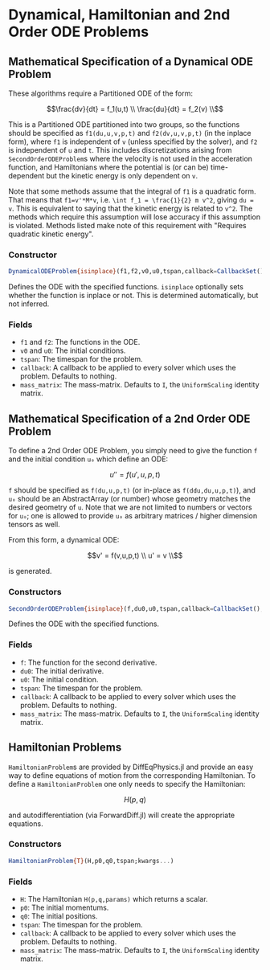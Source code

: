 # Dynamical, Hamiltonian and 2nd Order ODE Problems

## Mathematical Specification of a Dynamical ODE Problem

These algorithms require a Partitioned ODE of the form:

```math
\frac{dv}{dt} = f_1(u,t) \\
\frac{du}{dt} = f_2(v) \\
```
This is a Partitioned ODE partitioned into two groups, so the functions should be
specified as `f1(du,u,v,p,t)` and `f2(dv,u,v,p,t)` (in the inplace form), where `f1`
is independent of `v` (unless specified by the solver), and `f2` is independent
of `u` and `t`. This includes discretizations arising from
`SecondOrderODEProblem`s where the velocity is not used in the acceleration function,
and Hamiltonians where the potential is (or can be) time-dependent but the kinetic
energy is only dependent on `v`.

Note that some methods assume that the integral of `f1` is a quadratic form. That
means that `f1=v'*M*v`, i.e. ``\int f_1 = \frac{1}{2} m v^2``, giving `du = v`.
This is equivalent to saying that the kinetic energy is related to ``v^2``. The
methods which require this assumption will lose accuracy if this assumption is
violated. Methods listed make note of this requirement with "Requires
quadratic kinetic energy".

### Constructor

```julia
DynamicalODEProblem{isinplace}(f1,f2,v0,u0,tspan,callback=CallbackSet(),mass_matrix=I)
```

Defines the ODE with the specified functions. `isinplace` optionally sets whether
the function is inplace or not. This is determined automatically, but not inferred.

### Fields

* `f1` and `f2`: The functions in the ODE.
* `v0` and `u0`: The initial conditions.
* `tspan`: The timespan for the problem.
* `callback`: A callback to be applied to every solver which uses the problem.
  Defaults to nothing.
* `mass_matrix`: The mass-matrix. Defaults to `I`, the `UniformScaling` identity matrix.

## Mathematical Specification of a 2nd Order ODE Problem

To define a 2nd Order ODE Problem, you simply need to give the function ``f``
and the initial condition ``u₀`` which define an ODE:

```math
u'' = f(u',u,p,t)
```

`f` should be specified as `f(du,u,p,t)` (or in-place as `f(ddu,du,u,p,t)`), and `u₀`
should be an AbstractArray (or number) whose geometry matches the desired
geometry of `u`. Note that we are not limited to numbers or vectors for `u₀`;
one is allowed to provide `u₀` as arbitrary matrices / higher dimension tensors
as well.

From this form, a dynamical ODE:

```math
v' = f(v,u,p,t) \\
u' = v \\
```

is generated.

### Constructors

```julia
SecondOrderODEProblem{isinplace}(f,du0,u0,tspan,callback=CallbackSet(),mass_matrix=I)
```

Defines the ODE with the specified functions.

### Fields

* `f`: The function for the second derivative.
* `du0`: The initial derivative.
* `u0`: The initial condition.
* `tspan`: The timespan for the problem.
* `callback`: A callback to be applied to every solver which uses the problem.
  Defaults to nothing.
* `mass_matrix`: The mass-matrix. Defaults to `I`, the `UniformScaling` identity matrix.

## Hamiltonian Problems

`HamiltonianProblem`s are provided by DiffEqPhysics.jl and provide an easy way
to define equations of motion from the corresponding Hamiltonian. To define a
`HamiltonianProblem` one only needs to specify the Hamiltonian:

```math
H(p,q)
```

and autodifferentiation (via ForwardDiff.jl) will create the appropriate
equations.

### Constructors

```julia
HamiltonianProblem{T}(H,p0,q0,tspan;kwargs...)
```

### Fields

* `H`: The Hamiltonian `H(p,q,params)` which returns a scalar.
* `p0`: The initial momentums.
* `q0`: The initial positions.
* `tspan`: The timespan for the problem.
* `callback`: A callback to be applied to every solver which uses the problem.
  Defaults to nothing.
* `mass_matrix`: The mass-matrix. Defaults to `I`, the `UniformScaling` identity matrix.
